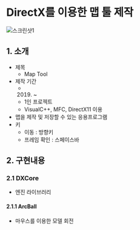 # DirectX를 이용한 맵 툴 제작
![스크린샷1](./img/KakaoTalk_20200325_163542561.png)

## 1. 소개
- 제목
  + Map Tool
- 제작 기간 
  + 2019. ~ 
  + 1인 프로젝트
  + VisualC++, MFC, DirectX11 이용
- 맵을 제작 및 저장할 수 있는 응용프로그램
- 키
  + 이동 : 방향키
  + 프레임 확인 : 스페이스바
  
 ## 2. 구현내용
 ### 2.1 DXCore
 - 엔진 라이브러리
 #### 2.1.1 ArcBall
 - 마우스를 이용한 모델 회전
 
